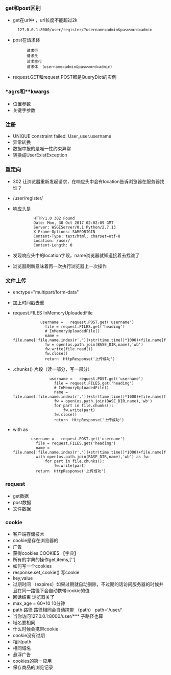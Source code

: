 ### get和post区别 ###
* get在url中 ，url长度不能超过2k

		127.0.0.1:8000/user/register/?username=admin&paswword=admin
* post在请求体

			请求行
			请求头
			请求空行
			请求体	（username=admin&paswword=admin）
* request.GET和request.POST都是QueryDict的实例
### *agrs和**kwargs ###
* 位置参数
* 关键字参数

### 注册 ###
* UNIQUE constraint failed: User_user.username
* 异常转换
 * 数据中报的是唯一性约束异常
 * 转换成UserExistException
### 重定向 ###
* 302 让浏览器重新发起请求，在响应头中会有location告诉浏览器在服务器找谁？
 * /user/register/
 * 响应头是
			
				HTTP/1.0 302 Found
				Date: Mon, 30 Oct 2017 02:02:09 GMT
				Server: WSGIServer/0.1 Python/2.7.13
				X-Frame-Options: SAMEORIGIN
				Content-Type: text/html; charset=utf-8
				Location: /user/
				Content-Length: 0  
 * 发现响应头中的location字段，name浏览器就知道接着去找谁了
 * 浏览器刷新意味着再一次执行浏览器上一次操作
### 文件上传 ###
* enctype="multipart/form-data"
* 加上时间戳去重
* request.FILES    InMemoryUploadedFile


				  username =   request.POST.get('username')
				    file = request.FILES.get('headimg')
				    # InMemoryUploadedFile()
				    name = file.name[:file.name.index(r'.')]+str(time.time()*1000)+file.name[file.name.index(r'.'):]
				    fw = open(os.path.join(BASE_DIR,name),'wb')
				    fw.write(file.read())
				    fw.close()
				    return  HttpResponse('上传成功')
* .chunks() 片段（读一部分，写一部分）


					  username =   request.POST.get('username')
					    file = request.FILES.get('headimg')
					    # InMemoryUploadedFile()
					    name = file.name[:file.name.index(r'.')]+str(time.time()*1000)+file.name[file.name.index(r'.'):]
					    fw = open(os.path.join(BASE_DIR,name),'wb')
					    for part in file.chunks():
					        fw.write(part)
					    fw.close()
					    return  HttpResponse('上传成功')

* with as

			  username =   request.POST.get('username')
			    file = request.FILES.get('headimg')
			    name = file.name[:file.name.index(r'.')]+str(time.time()*1000)+file.name[file.name.index(r'.'):]
			    with open(os.path.join(BASE_DIR,name),'wb') as fw:
			        for part in file.chunks():
			            fw.write(part)
			    return  HttpResponse('上传成功')
### request ###
* get数据
* post数据
* 文件数据
### cookie ###
* 客户端存储技术
 *  cookie是存在浏览器的
 *  广告
 *  获得cookies  COOKIES 【字典】
 *  所有的字典的操作get,items,['']
* 如何写一个cookies
 * response.set_cookie() 写cookie 
 * key,value
 * 过期时间 （expires）如果过期就自动删除，不过期的话访问服务器的时候并且在同一路径下会自动携带cookie的值
 * 回话结束 浏览器关了 
 * max_age = 60*10  10分钟
 * path  路径 路径相同会自动携带 （path） path='/user/'
 * 当你访问127.0.0.1:8000/user/***  子路径也算
 * 域名要相同
* 什么时候会携带cookie
 * cookie没有过期
 * 相同path
 * 相同域名
* 悬浮广告 
* cookies的第一应用
 * 保存商品的浏览记录 
